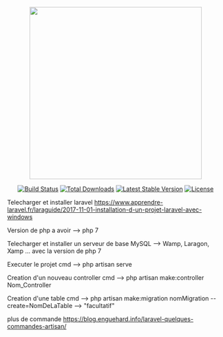 <p align="center"><a href="https://laravel.com" target="_blank"><img src="https://raw.githubusercontent.com/laravel/art/master/logo-lockup/5%20SVG/2%20CMYK/1%20Full%20Color/laravel-logolockup-cmyk-red.svg" width="400"></a></p>

<p align="center">
<a href="https://travis-ci.org/laravel/framework"><img src="https://travis-ci.org/laravel/framework.svg" alt="Build Status"></a>
<a href="https://packagist.org/packages/laravel/framework"><img src="https://img.shields.io/packagist/dt/laravel/framework" alt="Total Downloads"></a>
<a href="https://packagist.org/packages/laravel/framework"><img src="https://img.shields.io/packagist/v/laravel/framework" alt="Latest Stable Version"></a>
<a href="https://packagist.org/packages/laravel/framework"><img src="https://img.shields.io/packagist/l/laravel/framework" alt="License"></a>
</p>

Telecharger et installer  laravel
https://www.apprendre-laravel.fr/laraguide/2017-11-01-installation-d-un-projet-laravel-avec-windows

Version de php a avoir
--> php 7

Telecharger et installer un serveur de base MySQL 
--> Wamp, Laragon, Xamp ... avec la version de php 7

Executer le projet 
cmd --> php artisan serve

Creation d'un nouveau controller
cmd --> php artisan make:controller Nom_Controller

Creation d'une table
cmd --> php artisan make:migration nomMigration --create=NomDeLaTable --> "facultatif"

plus de commande
https://blog.enguehard.info/laravel-quelques-commandes-artisan/

